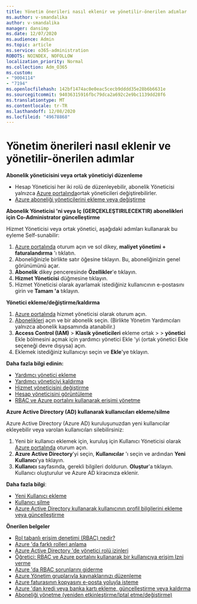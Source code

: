 ```yaml
---
title: Yönetim önerileri nasıl eklenir ve yönetilir-önerilen adımlar
ms.author: v-smandalika
author: v-smandalika
manager: dansimp
ms.date: 12/07/2020
ms.audience: Admin
ms.topic: article
ms.service: o365-administration
ROBOTS: NOINDEX, NOFOLLOW
localization_priority: Normal
ms.collection: Adm_O365
ms.custom:
- "9004114"
- "7194"
ms.openlocfilehash: 142bf1474ac0e0eac5cecb9dddd35e28b6b6631e
ms.sourcegitcommit: 94036315916fbc79dca2a692c2e9bc1139dd28f6
ms.translationtype: MT
ms.contentlocale: tr-TR
ms.lasthandoff: 12/08/2020
ms.locfileid: "49678868"
---
```

# <a name="how-to-add-and-manage-adminstrators---recommended-steps"></a>Yönetim önerileri nasıl eklenir ve yönetilir-önerilen adımlar

**Abonelik yöneticisini veya ortak yöneticiyi düzenleme**

- Hesap Yöneticisi her iki rolü de düzenleyebilir, abonelik Yöneticisi yalnızca [Azure portalında](https://ms.portal.azure.com/#home)ortak yöneticileri değiştirebilirler.
- [Azure aboneliği yöneticilerini ekleme veya değiştirme](https://docs.microsoft.com/azure/cost-management-billing/manage/add-change-subscription-administrator)

**Abonelik Yöneticisi 'ni veya Iç (GERÇEKLEŞTIRILECEKTIR) abonelikleri için Co-Administrator güncelleştirme**

Hizmet Yöneticisi veya ortak yönetici, aşağıdaki adımları kullanarak bu eyleme Self-sunabilir:

1. [Azure portalında](https://ms.portal.azure.com/#home) oturum açın ve sol dikey, **maliyet yönetimi + faturalandırma** 'ı tıklatın.
2. Aboneliğinizle birlikte satır öğesine tıklayın. Bu, aboneliğinizin genel görünümünü açar.
3. **Abonelik** dikey penceresinde **Özellikler**'e tıklayın. 
4. **Hizmet Yöneticisi** düğmesine tıklayın.
5. Hizmet Yöneticisi olarak ayarlamak istediğiniz kullanıcının e-postasını girin ve **Tamam 'a** tıklayın.

**Yönetici ekleme/değiştirme/kaldırma**

1. [Azure portalında](https://ms.portal.azure.com/#home) hizmet yöneticisi olarak oturum açın.
2. [Abonelikleri](https://ms.portal.azure.com/#blade/Microsoft_Azure_Billing/SubscriptionsBlade) açın ve bir abonelik seçin. (Birlikte Yönetim Yardımcıları yalnızca abonelik kapsamında atanabilir.)
3. **Access Control (IAM)**  >  **Klasik yöneticileri** ekleme ortak  >    >  **yönetici** Ekle bölmesini açmak için yardımcı yönetici Ekle  'yi (ortak yönetici Ekle seçeneği devre dışıysa) açın.
4. Eklemek istediğiniz kullanıcıyı seçin ve **Ekle**'ye tıklayın.

**Daha fazla bilgi edinin:**
- [Yardımcı yönetici ekleme](https://docs.microsoft.com/azure/role-based-access-control/classic-administrators)
- [Yardımcı yöneticiyi kaldırma](https://docs.microsoft.com/azure/role-based-access-control/classic-administrators)
- [Hizmet yöneticisini değiştirme](https://docs.microsoft.com/azure/role-based-access-control/classic-administrators)
- [Hesap yöneticisini görüntüleme](https://docs.microsoft.com/azure/role-based-access-control/classic-administrators)
- [RBAC ve Azure portalını kullanarak erişimi yönetme](https://docs.microsoft.com/azure/role-based-access-control/role-assignments-portal)

**Azure Active Directory (AD) kullanarak kullanıcıları ekleme/silme**

Azure Active Directory (Azure AD) kuruluşunuzdan yeni kullanıcılar ekleyebilir veya varolan kullanıcıları silebilirsiniz:

1. Yeni bir kullanıcı eklemek için, kuruluş için Kullanıcı Yöneticisi olarak [Azure portalında](https://ms.portal.azure.com/#home) oturum açın.
2. **Azure Active Directory**'yi seçin, **Kullanıcılar** 'ı seçin ve ardından **Yeni Kullanıcı**'ya tıklayın.
3. **Kullanıcı** sayfasında, gerekli bilgileri doldurun. **Oluştur**'a tıklayın. Kullanıcı oluşturulur ve Azure AD kiracınıza eklenir.

**Daha fazla bilgi**:

- [Yeni Kullanıcı ekleme](https://docs.microsoft.com/azure/active-directory/fundamentals/add-users-azure-active-directory)
- [Kullanıcı silme](https://docs.microsoft.com/azure/active-directory/fundamentals/add-users-azure-active-directory)
- [Azure Active Directory kullanarak kullanıcının profil bilgilerini ekleme veya güncelleştirme](https://docs.microsoft.com/azure/active-directory/fundamentals/active-directory-users-profile-azure-portal)

**Önerilen belgeler**

- [Rol tabanlı erişim denetimi (RBAC) nedir?](https://docs.microsoft.com/azure/role-based-access-control/overview)
- [Azure 'da farklı rolleri anlama](https://docs.microsoft.com/azure/role-based-access-control/rbac-and-directory-admin-roles)
- [Azure Active Directory 'de yönetici rolü izinleri](https://docs.microsoft.com/azure/active-directory/roles/permissions-reference)
- [Öğretici: RBAC ve Azure portalını kullanarak bir kullanıcıya erişim Izni verme](https://docs.microsoft.com/azure/role-based-access-control/quickstart-assign-role-user-portal)
- [Azure 'da RBAC sorunlarını giderme](https://docs.microsoft.com/azure/role-based-access-control/troubleshooting)
- [Azure Yönetim gruplarıyla kaynaklarınızı düzenleme](https://docs.microsoft.com/azure/governance/management-groups/overview)
- [Azure faturasının kopyasını e-posta yoluyla isteme](https://azure.microsoft.com/en-us/blog/azure-email-invoices/)
- [Azure 'dan kredi veya banka kartı ekleme, güncelleştirme veya kaldırma](https://docs.microsoft.com/azure/cost-management-billing/manage/change-credit-card)
- [Aboneliği yönetme (yeniden etkinleştirme/Iptal etme/değiştirme)](https://docs.microsoft.com/azure/cost-management-billing/manage/subscription-disabled)



